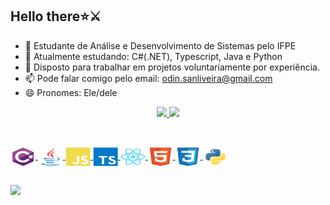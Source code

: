 ## Hello there⭐⚔


- 🔭 Estudante de Análise e Desenvolvimento de Sistemas pelo IFPE
- 🌱 Atualmente estudando: C#(.NET), Typescript, Java e Python
- 💬 Disposto para trabalhar em projetos voluntariamente por experiência.
- 📫 Pode falar comigo pelo email: odin.sanliveira@gmail.com
- 😄 Pronomes: Ele/dele

<div align="center">
  <a href="https://github.com/odinSanliveira">
  <img height="250em" src="https://github-readme-stats.vercel.app/api?username=odinSanliveira&theme=nightowl"/>
  <img height="250em" src="https://github-readme-stats.vercel.app/api/top-langs/?username=anuraghazra&theme=nightowl"/>
</div>

##
<div style="display: inline_block"><br>
  <img align="center" alt="Odin-Csharp" height="30" width="40" src="https://raw.githubusercontent.com/devicons/devicon/master/icons/csharp/csharp-original.svg">
  <img align="center" alt="Odin-Python" height="30" width="40" src="https://raw.githubusercontent.com/devicons/devicon/master/icons/java/java-original.svg">
  <img align="center" alt="Odin-Js" height="30" width="40" src="https://raw.githubusercontent.com/devicons/devicon/master/icons/javascript/javascript-plain.svg">
  <img align="center" alt="Odin-Ts" height="30" width="40" src="https://raw.githubusercontent.com/devicons/devicon/master/icons/typescript/typescript-plain.svg">
  <img align="center" alt="Odin-React" height="30" width="40" src="https://raw.githubusercontent.com/devicons/devicon/master/icons/react/react-original.svg">
  <img align="center" alt="Odin-HTML" height="30" width="40" src="https://raw.githubusercontent.com/devicons/devicon/master/icons/html5/html5-original.svg">
  <img align="center" alt="Odin-CSS" height="30" width="40" src="https://raw.githubusercontent.com/devicons/devicon/master/icons/css3/css3-original.svg">
  <img align="center" alt="Odin-Python" height="30" width="40" src="https://raw.githubusercontent.com/devicons/devicon/master/icons/python/python-original.svg"> 
</div>

##
<div>
  <a href="mailto:odin.sanliveira@gmail.com">
    <img src="https://img.shields.io/badge/Gmail-D14836?style=for-the-badge&logo=gmail&logoColor=white" target="_blank">
  </a>
  
 <!-- ![Snake animation](https://github.com/odinSanliveira/odinSanliveira/blob/output/github-contribution-grid-snake.svg)-->
</div>
